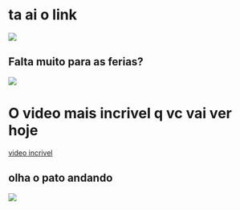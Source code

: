 <!DOCTYPE html>
<html lang="pt-br">

<head>

<meta charset="utf-8">

<meta name="viewport" content="width=device-width, initial-scale=1">
	
</head>

<body>

<h1>ta ai o link</h1>
   
<img src="https://encrypted-tbn0.gstatic.com/images?q=tbn:ANd9GcQsq3hKHk9QaV9chO769t4a4dDmhDMSOCdBew&s">
   
<h2>Falta muito para as ferias?</h2>

<img src="https://i.pinimg.com/736x/1e/ac/10/1eac106cca2d4ea323a9bf0579b9c088.jpg">
  <h1>O video mais incrivel q vc vai ver hoje</h1>  <a href="https://www.youtube.com/watch?v=1LE3V9PE3GU">video incrivel</a>

 <section class="parte dois">
	<h1>olha o pato andando</h1>

<img src="XOsX">
        
        
</section>
</body>

</html>
